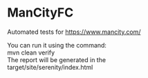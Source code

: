 # ManCityFC  
Automated tests for https://www.mancity.com/  

You can run it using the command:  
mvn clean verify  
The report will be generated in the   
target/site/serenity/index.html  
